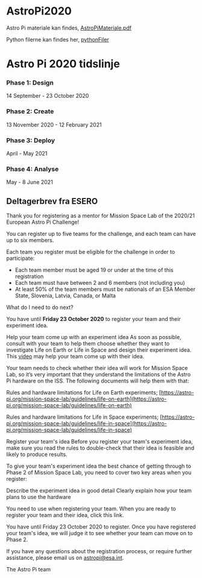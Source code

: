 # AstroPi2020

Astro Pi materiale kan findes, [AstroPiMateriale.pdf](AstroPiMateriale.pdf)

Python filerne kan findes her, [pythonFiler](pythonFiler)



# Astro Pi 2020 tidslinje

### Phase 1: Design
14 September - 23 October 2020
### Phase 2: Create
13 November 2020 - 12 February 2021
### Phase 3: Deploy
April - May 2021
### Phase 4: Analyse
May - 8 June 2021

## Deltagerbrev fra ESERO
Thank you for registering as a mentor for Mission Space Lab of the 2020/21 European Astro Pi Challenge!

You can register up to five teams for the challenge, and each team can have up to six members.

Each team you register must be eligible for the challenge in order to participate:

* Each team member must be aged 19 or under at the time of this registration
* Each team must have between 2 and 6 members (not including you)
* At least 50% of the team members must be nationals of an ESA Member State, Slovenia, Latvia, Canada, or Malta

What do I need to do next?

You have until **Friday 23 October 2020** to register your team and their experiment idea.

Help your team come up with an experiment idea
As soon as possible, consult with your team to help them choose whether they want to investigate Life on Earth or Life in Space and design their experiment idea. This [video](https://www.youtube.com/watch?v=aac5IUPddOk&t=41s) may help your team come up with their idea.

Your team needs to check whether their idea will work for Mission Space Lab, so it’s very important that they understand the limitations of the Astro Pi hardware on the ISS. The following documents will help them with that:

Rules and hardware limitations for Life on Earth experiments;
[https://astro-pi.org/mission-space-lab/guidelines/life-on-earth](https://astro-pi.org/mission-space-lab/guidelines/life-on-earth)

Rules and hardware limitations for Life in Space experiments;
[https://astro-pi.org/mission-space-lab/guidelines/life-in-space](https://astro-pi.org/mission-space-lab/guidelines/life-in-space)

Register your team's idea
Before you register your team's experiment idea, make sure you read the rules to double-check that their idea is feasible and likely to produce results.

To give your team's experiment idea the best chance of getting through to Phase 2 of Mission Space Lab, you need to cover two key areas when you register:

Describe the experiment idea in good detail
Clearly explain how your team plans to use the hardware

You need to use when registering your team. When you are ready to register your team and their idea, click this link.

You have until Friday 23 October 2020 to register. Once you have registered your team's idea, we will judge it to see whether your team can move on to Phase 2.

If you have any questions about the registration process, or require further assistance, please email us on astropi@esa.int.

The Astro Pi team
